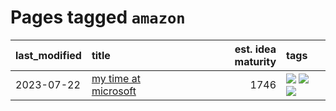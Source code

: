 # Pages tagged `amazon`

|last_modified|title|est. idea maturity|tags
|:---|:---|---:|:---|
|2023-07-22|[my time at microsoft](../my_time_at_microsoft.md)|1746|[![](https://img.shields.io/badge/tag-amazon-3b815)](../tags/amazon.md) [![](https://img.shields.io/badge/tag-autobiographical-3b18a)](../tags/autobiographical.md) [![](https://img.shields.io/badge/tag-microsoft-957448)](../tags/microsoft.md)|